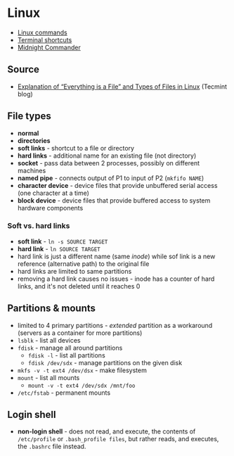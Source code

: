 # Linux

- [Linux commands](linux-commands.md)
- [Terminal shortcuts](terminal-shortcuts.md)
- [Midnight Commander](mc.md)

## Source
- [Explanation of “Everything is a File” and Types of Files in Linux](https://www.tecmint.com/explanation-of-everything-is-a-file-and-types-of-files-in-linux/) (Tecmint blog)

## File types
- **normal**
- **directories**
- **soft links** - shortcut to a file or directory
- **hard links** - additional name for an existing file (not directory)
- **socket** - pass data between 2 processes, possibly on different machines
- **named pipe** - connects output of P1 to input of P2 (`mkfifo NAME`)
- **character device** - device files that provide unbuffered serial access (one character at a time)
- **block device** - device files that provide buffered access to system hardware components

### Soft vs. hard links
- **soft link** - `ln -s SOURCE TARGET`
- **hard link** - `ln SOURCE TARGET`
- hard link is just a different name (same _inode_) while sof link is a new reference (alternative path) to the original file
- hard links are limited to same partitions
- removing a hard link causes no issues - inode has a counter of hard links, and it's not deleted until it reaches 0

## Partitions & mounts
- limited to 4 primary partitions - _extended_ partition as a workaround (servers as a container for more partitions)
- `lsblk` - list all devices
- `fdisk` - manage all around partitions
    - `fdisk -l` - list all partitions
    - `fdisk /dev/sdx` - manage partitions on the given disk
- `mkfs -v -t ext4 /dev/dsx` - make filesystem
- `mount` - list all mounts
    - `mount -v -t ext4 /dev/sdx /mnt/foo`
- `/etc/fstab` - permanent mounts

## Login shell
- **non-login shell** - does not read, and execute, the contents of `/etc/profile` or `.bash_profile files`,
  but rather reads, and executes, the `.bashrc` file instead.